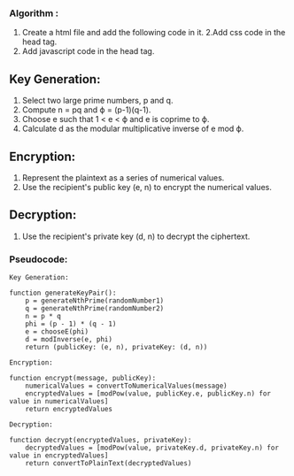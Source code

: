 ### Algorithm :

1. Create a html file and add the following code in it.
2.Add css code in the head tag.
3. Add javascript code in the head tag.

## Key Generation:

1. Select two large prime numbers, p and q.
2. Compute n = pq and ϕ = (p-1)(q-1).
3. Choose e such that 1 < e < ϕ and e is coprime to ϕ.
4. Calculate d as the modular multiplicative inverse of e mod ϕ.

## Encryption:

1. Represent the plaintext as a series of numerical values.
2. Use the recipient's public key (e, n) to encrypt the numerical values.

## Decryption:

1. Use the recipient's private key (d, n) to decrypt the ciphertext.


### Pseudocode:

```
Key Generation:

function generateKeyPair():
    p = generateNthPrime(randomNumber1)
    q = generateNthPrime(randomNumber2)
    n = p * q
    phi = (p - 1) * (q - 1)
    e = chooseE(phi)
    d = modInverse(e, phi)
    return (publicKey: (e, n), privateKey: (d, n))

Encryption:

function encrypt(message, publicKey):
    numericalValues = convertToNumericalValues(message)
    encryptedValues = [modPow(value, publicKey.e, publicKey.n) for value in numericalValues]
    return encryptedValues

Decryption:

function decrypt(encryptedValues, privateKey):
    decryptedValues = [modPow(value, privateKey.d, privateKey.n) for value in encryptedValues]
    return convertToPlainText(decryptedValues)

```